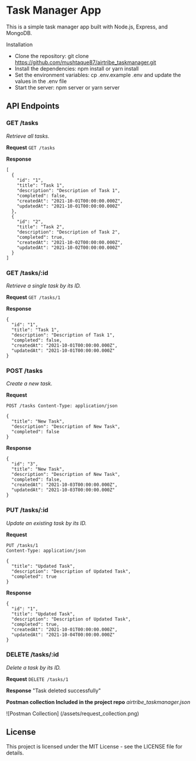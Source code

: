 # Task Manager App

This is a simple task manager app built with Node.js, Express, and MongoDB.

Installation

- Clone the repository: git clone https://github.com/mushtaque87/airtribe_taskmanager.git
- Install the dependencies: npm install or yarn install
- Set the environment variables: cp .env.example .env and update the values in the .env file
- Start the server: npm server or yarn server

## API Endpoints

### GET /tasks

_Retrieve all tasks._

**Request**
`GET /tasks`

**Response**

```
[
  {
    "id": "1",
    "title": "Task 1",
    "description": "Description of Task 1",
    "completed": false,
    "createdAt": "2021-10-01T00:00:00.000Z",
    "updatedAt": "2021-10-01T00:00:00.000Z"
  },
  {
    "id": "2",
    "title": "Task 2",
    "description": "Description of Task 2",
    "completed": true,
    "createdAt": "2021-10-02T00:00:00.000Z",
    "updatedAt": "2021-10-02T00:00:00.000Z"
  }
]
```

### GET /tasks/:id

_Retrieve a single task by its ID._

**Request**
`GET /tasks/1`

**Response**

```
{
  "id": "1",
  "title": "Task 1",
  "description": "Description of Task 1",
  "completed": false,
  "createdAt": "2021-10-01T00:00:00.000Z",
  "updatedAt": "2021-10-01T00:00:00.000Z"
}
```

### POST /tasks

_Create a new task._

**Request**

```
POST /tasks Content-Type: application/json

{
  "title": "New Task",
  "description": "Description of New Task",
  "completed": false
}

```

**Response**

```
{
  "id": "3",
  "title": "New Task",
  "description": "Description of New Task",
  "completed": false,
  "createdAt": "2021-10-03T00:00:00.000Z",
  "updatedAt": "2021-10-03T00:00:00.000Z"
}
```

### PUT /tasks/:id

_Update an existing task by its ID._

**Request**

```
PUT /tasks/1
Content-Type: application/json

{
  "title": "Updated Task",
  "description": "Description of Updated Task",
  "completed": true
}
```

**Response**

```
{
  "id": "1",
  "title": "Updated Task",
  "description": "Description of Updated Task",
  "completed": true,
  "createdAt": "2021-10-01T00:00:00.000Z",
  "updatedAt": "2021-10-04T00:00:00.000Z"
}
```

### DELETE /tasks/:id

_Delete a task by its ID._

**Request**
`DELETE /tasks/1`

**Response**
"Task deleted successfully"

**Postman collection Included in the project repo**
_airtribe_taskmanager.json_

![Postman Collection]
(/assets/request_collection.png)

## License

This project is licensed under the MIT License - see the LICENSE file for details.
